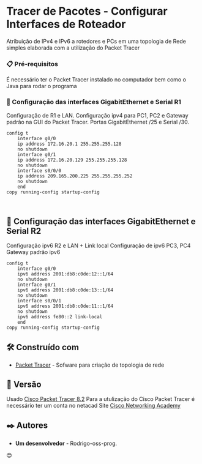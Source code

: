 # Tracer de Pacotes - Configurar Interfaces de Roteador

Atribuição de IPv4 e IPv6 a rotedores e PCs em uma topologia de Rede simples elaborada com a utilização do Packet Tracer

### 📋 Pré-requisitos

É necessário ter o Packet Tracer instalado no computador bem como o Java para rodar o programa

### 🔧 Configuração das interfaces GigabitEthernet e Serial R1

Configuração de R1 e LAN.
Configuração ipv4 para PC1, PC2 e Gateway padrão na GUI do Packet Tracer.
Portas GigabitEthernet  /25 e Serial  /30.

```
config t
	interface g0/0
	ip address 172.16.20.1 255.255.255.128
	no shutdown
	interface g0/1
	ip address 172.16.20.129 255.255.255.128
	no shutdown
	interface s0/0/0
	ip address 209.165.200.225 255.255.255.252
	no shutdown
	end	
copy running-config startup-config



```

## 🔧 Configuração das interfaces GigabitEthernet e Serial R2

Configuração ipv6 R2 e LAN + Link local
Configuração de ipv6 PC3, PC4 Gateway padrão ipv6


```
config t
	interface g0/0
	ipv6 address 2001:db8:c0de:12::1/64
	no shutdown
	interface g0/1
	ipv6 address 2001:db8:c0de:13::1/64
	no shutdown	
	interface s0/0/1
	ipv6 address 2001:db8:c0de:11::1/64
	no shutdown
	ipv6 address fe80::2 link-local
	end
copy running-config startup-config

```


## 🛠️ Construído com

* [Packet Tracer](https://www.packettracernetwork.com/download/download-packet-tracer.html) - Sofware para criação de topologia de rede
 
## 📌 Versão


Usado [Cisco Packet Tracer 8.2](https://www.packettracernetwork.com/download/download-packet-tracer.html) Para a utulização do Cisco Packet Tracer é necessário ter um conta no netacad
Site [Cisco Networking Academy](https://www.netacad.com/)


## ✒️ Autores


* **Um desenvolvedor** - Rodrigo-oss-prog.

 😊

